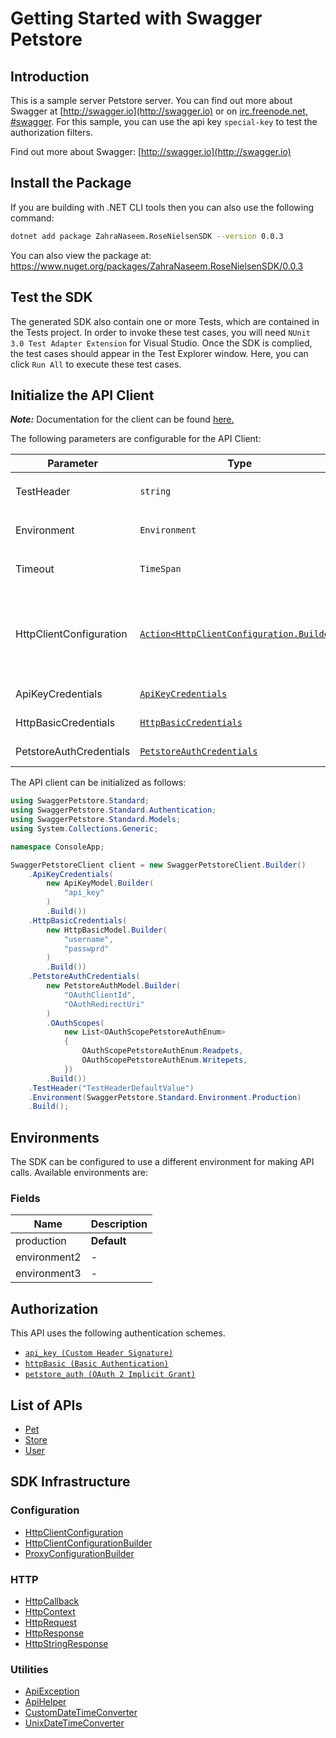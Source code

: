 
# Getting Started with Swagger Petstore

## Introduction

This is a sample server Petstore server.  You can find out more about Swagger at [http://swagger.io](http://swagger.io) or on [irc.freenode.net, #swagger](http://swagger.io/irc/).  For this sample, you can use the api key `special-key` to test the authorization filters.

Find out more about Swagger: [http://swagger.io](http://swagger.io)

## Install the Package

If you are building with .NET CLI tools then you can also use the following command:

```bash
dotnet add package ZahraNaseem.RoseNielsenSDK --version 0.0.3
```

You can also view the package at:
https://www.nuget.org/packages/ZahraNaseem.RoseNielsenSDK/0.0.3

## Test the SDK

The generated SDK also contain one or more Tests, which are contained in the Tests project. In order to invoke these test cases, you will need `NUnit 3.0 Test Adapter Extension` for Visual Studio. Once the SDK is complied, the test cases should appear in the Test Explorer window. Here, you can click `Run All` to execute these test cases.

## Initialize the API Client

**_Note:_** Documentation for the client can be found [here.](https://www.github.com/ZahraN444/rose-nielsen-dotnet-sdk/tree/0.0.3/doc/client.md)

The following parameters are configurable for the API Client:

| Parameter | Type | Description |
|  --- | --- | --- |
| TestHeader | `string` | This is a test header<br>*Default*: `"TestHeaderDefaultValue"` |
| Environment | `Environment` | The API environment. <br> **Default: `Environment.Production`** |
| Timeout | `TimeSpan` | Http client timeout.<br>*Default*: `TimeSpan.FromSeconds(100)` |
| HttpClientConfiguration | [`Action<HttpClientConfiguration.Builder>`](https://www.github.com/ZahraN444/rose-nielsen-dotnet-sdk/tree/0.0.3/doc/http-client-configuration-builder.md) | Action delegate that configures the HTTP client by using the HttpClientConfiguration.Builder for customizing API call settings.<br>*Default*: `new HttpClient()` |
| ApiKeyCredentials | [`ApiKeyCredentials`](https://www.github.com/ZahraN444/rose-nielsen-dotnet-sdk/tree/0.0.3/doc/auth/custom-header-signature.md) | The Credentials Setter for Custom Header Signature |
| HttpBasicCredentials | [`HttpBasicCredentials`](https://www.github.com/ZahraN444/rose-nielsen-dotnet-sdk/tree/0.0.3/doc/auth/basic-authentication.md) | The Credentials Setter for Basic Authentication |
| PetstoreAuthCredentials | [`PetstoreAuthCredentials`](https://www.github.com/ZahraN444/rose-nielsen-dotnet-sdk/tree/0.0.3/doc/auth/oauth-2-implicit-grant.md) | The Credentials Setter for OAuth 2 Implicit Grant |

The API client can be initialized as follows:

```csharp
using SwaggerPetstore.Standard;
using SwaggerPetstore.Standard.Authentication;
using SwaggerPetstore.Standard.Models;
using System.Collections.Generic;

namespace ConsoleApp;

SwaggerPetstoreClient client = new SwaggerPetstoreClient.Builder()
    .ApiKeyCredentials(
        new ApiKeyModel.Builder(
            "api_key"
        )
        .Build())
    .HttpBasicCredentials(
        new HttpBasicModel.Builder(
            "username",
            "passwprd"
        )
        .Build())
    .PetstoreAuthCredentials(
        new PetstoreAuthModel.Builder(
            "OAuthClientId",
            "OAuthRedirectUri"
        )
        .OAuthScopes(
            new List<OAuthScopePetstoreAuthEnum>
            {
                OAuthScopePetstoreAuthEnum.Readpets,
                OAuthScopePetstoreAuthEnum.Writepets,
            })
        .Build())
    .TestHeader("TestHeaderDefaultValue")
    .Environment(SwaggerPetstore.Standard.Environment.Production)
    .Build();
```

## Environments

The SDK can be configured to use a different environment for making API calls. Available environments are:

### Fields

| Name | Description |
|  --- | --- |
| production | **Default** |
| environment2 | - |
| environment3 | - |

## Authorization

This API uses the following authentication schemes.

* [`api_key (Custom Header Signature)`](https://www.github.com/ZahraN444/rose-nielsen-dotnet-sdk/tree/0.0.3/doc/auth/custom-header-signature.md)
* [`httpBasic (Basic Authentication)`](https://www.github.com/ZahraN444/rose-nielsen-dotnet-sdk/tree/0.0.3/doc/auth/basic-authentication.md)
* [`petstore_auth (OAuth 2 Implicit Grant)`](https://www.github.com/ZahraN444/rose-nielsen-dotnet-sdk/tree/0.0.3/doc/auth/oauth-2-implicit-grant.md)

## List of APIs

* [Pet](https://www.github.com/ZahraN444/rose-nielsen-dotnet-sdk/tree/0.0.3/doc/controllers/pet.md)
* [Store](https://www.github.com/ZahraN444/rose-nielsen-dotnet-sdk/tree/0.0.3/doc/controllers/store.md)
* [User](https://www.github.com/ZahraN444/rose-nielsen-dotnet-sdk/tree/0.0.3/doc/controllers/user.md)

## SDK Infrastructure

### Configuration

* [HttpClientConfiguration](https://www.github.com/ZahraN444/rose-nielsen-dotnet-sdk/tree/0.0.3/doc/http-client-configuration.md)
* [HttpClientConfigurationBuilder](https://www.github.com/ZahraN444/rose-nielsen-dotnet-sdk/tree/0.0.3/doc/http-client-configuration-builder.md)
* [ProxyConfigurationBuilder](https://www.github.com/ZahraN444/rose-nielsen-dotnet-sdk/tree/0.0.3/doc/proxy-configuration-builder.md)

### HTTP

* [HttpCallback](https://www.github.com/ZahraN444/rose-nielsen-dotnet-sdk/tree/0.0.3/doc/http-callback.md)
* [HttpContext](https://www.github.com/ZahraN444/rose-nielsen-dotnet-sdk/tree/0.0.3/doc/http-context.md)
* [HttpRequest](https://www.github.com/ZahraN444/rose-nielsen-dotnet-sdk/tree/0.0.3/doc/http-request.md)
* [HttpResponse](https://www.github.com/ZahraN444/rose-nielsen-dotnet-sdk/tree/0.0.3/doc/http-response.md)
* [HttpStringResponse](https://www.github.com/ZahraN444/rose-nielsen-dotnet-sdk/tree/0.0.3/doc/http-string-response.md)

### Utilities

* [ApiException](https://www.github.com/ZahraN444/rose-nielsen-dotnet-sdk/tree/0.0.3/doc/api-exception.md)
* [ApiHelper](https://www.github.com/ZahraN444/rose-nielsen-dotnet-sdk/tree/0.0.3/doc/api-helper.md)
* [CustomDateTimeConverter](https://www.github.com/ZahraN444/rose-nielsen-dotnet-sdk/tree/0.0.3/doc/custom-date-time-converter.md)
* [UnixDateTimeConverter](https://www.github.com/ZahraN444/rose-nielsen-dotnet-sdk/tree/0.0.3/doc/unix-date-time-converter.md)

